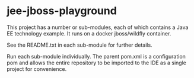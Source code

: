# jee-jboss-playground
This project has a number or sub-modules, each of which contains a Java EE technology example.
It runs on a docker jboss/wildfly container.

See the README.txt in each sub-module for further details.

Run each sub-module individually. The parent pom.xml is a configuration pom and allows the entire repository to be imported to the IDE as a single 
project for convenience.
